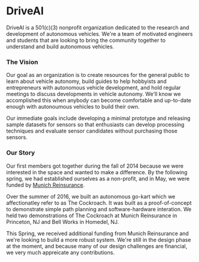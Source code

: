 # DriveAI

DriveAI is a 501(c)(3) nonprofit organization dedicated to the research and development of autonomous vehicles. We're a team of motivated engineers and students that are looking to bring the community together to understand and build autonomous vehicles.

### The Vision

Our goal as an organization is to create resources for the general public to learn about vehicle autonomy, build guides to help hobbyists and entrepreneurs with autonomous vehicle development, and hold regular meetings to discuss developments in vehicle autonomy. We'll know we accomplished this when anybody can become comfortable and up-to-date enough with autonoumous vehicles to build their own.

Our immediate goals include developing a minimal prototype and releasing sample datasets for sensors so that enthusiasts can develop processing techniques and evaluate sensor candidates without purchasing those sensors.

### Our Story

Our first members got together during the fall of 2014 because we were interested in the space and wanted to make a difference. By the following spring, we had established ourselves as a non-profit, and in May, we were funded by [Munich Reinsurance](http://www.munichre.com/en/homepage/index.html).

Over the summer of 2016, we built an autonomous go-kart which we affectionatley refer to as The Cockroach. It was built as a proof-of-concept to demonstrate simple path planning and software-hardware interation. We held two demonstrations of The Cockroach at Munich Reinsurance in Princeton, NJ and Bell Works in Homedel, NJ.

This Spring, we received additional funding from Munich Reinsurance and we're looking to build a more robust system. We're still in the design phase at the moment, and because many of our design challenges are financial, we very much appreicate any contributions.
